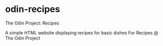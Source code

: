 # odin-recipes

The Odin Project: Recipes

A simple HTML website displaying recipes for basic dishes
For Recipes @ The Odin Project
